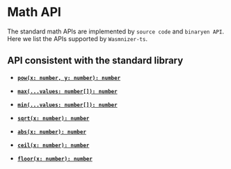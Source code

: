# Math API

The standard math APIs are implemented by `source code` and `binaryen API`. Here we list the APIs supported by `Wasmnizer-ts`.

## API consistent with the standard library

+ [**`pow(x: number, y: number): number`**](https://github.com/microsoft/TypeScript/blob/eb374c28d6810e317b0c353d9b1330b0595458f4/src/lib/es5.d.ts#L712-L717)

+ [**`max(...values: number[]): number`**](https://github.com/microsoft/TypeScript/blob/eb374c28d6810e317b0c353d9b1330b0595458f4/src/lib/es5.d.ts#L702-L706)

+ [**`min(...values: number[]): number`**](https://github.com/microsoft/TypeScript/blob/eb374c28d6810e317b0c353d9b1330b0595458f4/src/lib/es5.d.ts#L707-L711)

+ [**`sqrt(x: number): number`**](https://github.com/microsoft/TypeScript/blob/eb374c28d6810e317b0c353d9b1330b0595458f4/src/lib/es5.d.ts#L730-L734)

+ [**`abs(x: number): number`**](https://github.com/microsoft/TypeScript/blob/eb374c28d6810e317b0c353d9b1330b0595458f4/src/lib/es5.d.ts#L651-L655)

+ [**`ceil(x: number): number`**](https://github.com/microsoft/TypeScript/blob/eb374c28d6810e317b0c353d9b1330b0595458f4/src/lib/es5.d.ts#L677-L681)

+ [**`floor(x: number): number`**](https://github.com/microsoft/TypeScript/blob/eb374c28d6810e317b0c353d9b1330b0595458f4/src/lib/es5.d.ts#L692-L696)
